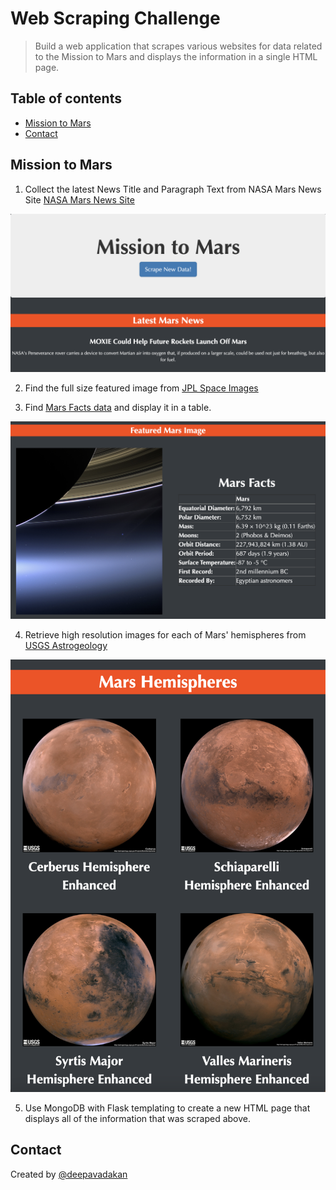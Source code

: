 # Web Scraping Challenge

>  Build a web application that scrapes various websites for data related to the Mission to Mars and displays the information in a single HTML page.


## Table of contents
* [Mission to Mars](#Mission-to-Mars)
* [Contact](#Contact)


## Mission to Mars

1. Collect the latest News Title and Paragraph Text from NASA Mars News Site [NASA Mars News Site](https://mars.nasa.gov/news/?page=0&per_page=40&order=publish_date+desc%2Ccreated_at+desc&search=&category=19%2C165%2C184%2C204&blank_scope=Latest)

![mars_news](Missions_to_Mars/Screenshots/mars_news.png)

2. Find the full size featured image from [JPL Space Images](https://www.jpl.nasa.gov/spaceimages/?search=&category=Mars)


3. Find [Mars Facts data](https://space-facts.com/mars/) and display it in a table.

![image_n_table](Missions_to_Mars/Screenshots/image_n_table.png)

4. Retrieve high resolution images for each of Mars' hemispheres from [USGS Astrogeology](https://astrogeology.usgs.gov/search/results?q=hemisphere+enhanced&k1=target&v1=Mars)

![hemispheres](Missions_to_Mars/Screenshots/hemispheres.png)

5. Use MongoDB with Flask templating to create a new HTML page that displays all of the information that was scraped above.

## Contact
Created by [@deepavadakan](https://github.com/)